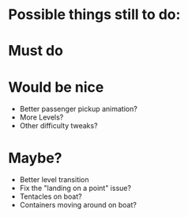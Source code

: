 # Possible things still to do:

# Must do

# Would be nice
- Better passenger pickup animation?
- More Levels?
- Other difficulty tweaks?

# Maybe?
- Better level transition
- Fix the "landing on a point" issue?
- Tentacles on boat?
- Containers moving around on boat?
